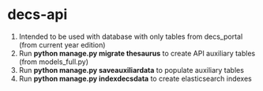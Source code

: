 # decs-api

1. Intended to be used with database with only tables from decs_portal (from current year edition)
2. Run **python manage.py migrate thesaurus** to create API auxiliary tables (from models_full.py)
3. Run **python manage.py saveauxiliardata** to populate auxiliary tables
4. Run **python manage.py indexdecsdata** to create elasticsearch indexes
